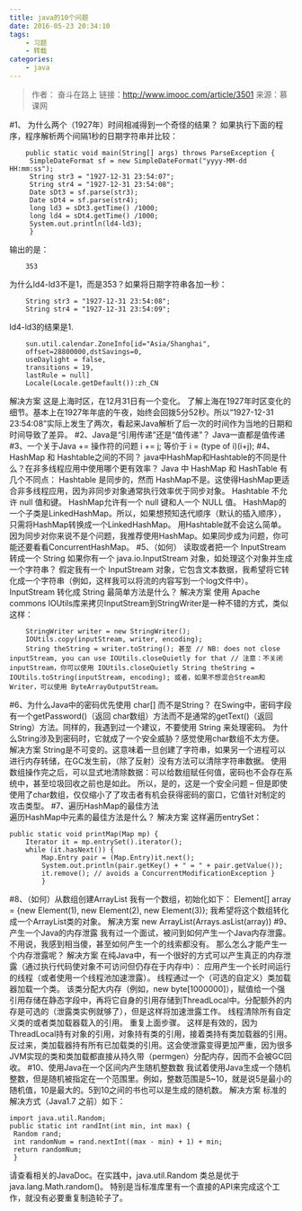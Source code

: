 ```yaml
---
title: java的10个问题
date: 2016-05-23 20:34:10
tags: 
    - 习题
    - 转载
categories: 
    - java
---
```



>   作者： 奋斗在路上 
>   链接：http://www.imooc.com/article/3501
>   来源：慕课网

#1、 为什么两个（1927年）时间相减得到一个奇怪的结果？ 
如果执行下面的程序，程序解析两个间隔1秒的日期字符串并比较：
```
    public static void main(String[] args) throws ParseException {
     SimpleDateFormat sf = new SimpleDateFormat("yyyy-MM-dd HH:mm:ss"); 
     String str3 = "1927-12-31 23:54:07"; 
     String str4 = "1927-12-31 23:54:08";
     Date sDt3 = sf.parse(str3);
     Date sDt4 = sf.parse(str4); 
     long ld3 = sDt3.getTime() /1000; 
     long ld4 = sDt4.getTime() /1000; 
     System.out.println(ld4-ld3); 
     }
```
输出的是：
```
    353
```
为什么ld4-ld3不是1，而是353？如果将日期字符串各加一秒：
```
    String str3 = "1927-12-31 23:54:08";
    String str4 = "1927-12-31 23:54:09";
```
ld4-ld3的结果是1.
```
    sun.util.calendar.ZoneInfo[id="Asia/Shanghai",
    offset=28800000,dstSavings=0,
    useDaylight = false,
    transitions = 19,
    lastRule = null]
    Locale(Locale.getDefault()):zh_CN
```
解决方案 这是上海时区，在12月31日有一个变化。 了解上海在1927年时区变化的细节。基本上在1927年年底的午夜，始终会回拨5分52秒。所以“1927-12-31 23:54:08”实际上发生了两次，看起来Java解析了后一次的时间作为当地的日期和时间导致了差异。
#2、Java是“引用传递”还是“值传递”？
    Java一直都是值传递
#3、一个关于Java += 操作符的问题
    i += j;
    等价于
    i = (type of i)(i+j);
#4、HashMap 和 Hashtable之间的不同？
    java中HashMap和Hashtable的不同是什么？在非多线程应用中使用哪个更有效率？
    Java 中 HashMap 和 HashTable 有几个不同点： 
    Hashtable 是同步的，然而 HashMap不是。这使得HashMap更适合非多线程应用，因为非同步对象通常执行效率优于同步对象。 
    Hashtable 不允许 null 值和键。
    HashMap允许有一个 null 键和人一个 NULL 值。 
    HashMap的一个子类是LinkedHashMap。所以，如果想预知迭代顺序（默认的插入顺序），只需将HashMap转换成一个LinkedHashMap。
    用Hashtable就不会这么简单。 因为同步对你来说不是个问题，我推荐使用HashMap。如果同步成为问题，你可能还要看看ConcurrentHashMap。
#5、（如何） 读取或者把一个 InputStream 转成一个 String 
    如果你有一个 java.io.InputStream 对象，如处理这个对象并生成一个字符串？ 假定我有一个 InputStream 对象，它包含文本数据，我希望将它转化成一个字符串（例如，这样我可以将流的内容写到一个log文件中）。 
    InputStream 转化成 String 最简单方法是什么？ 
    解决方案 
    使用 Apache commons IOUtils库来拷贝InputStream到StringWriter是一种不错的方式，类似这样：
    
```
    StringWriter writer = new StringWriter(); 
    IOUtils.copy(inputStream, writer, encoding); 
    String theString = writer.toString(); 甚至 // NB: does not close inputStream, you can use IOUtils.closeQuietly for that // 注意：不关闭inputStream，你可以使用 IOUtils.closeQuietly String theString = IOUtils.toString(inputStream, encoding); 或者，如果不想混合Stream和Writer，可以使用 ByteArrayOutputStream。 
```
#6、为什么Java中的密码优先使用 char[] 而不是String？ 
     在Swing中，密码字段有一个getPassword()（返回 char数组）方法而不是通常的getText()（返回String）方法。同样的，我遇到过一个建议，不要使用 String 来处理密码。 为什么String涉及到密码时，它就成了一个安全威胁？感觉使用char数组不太方便。 解决方案 String是不可变的。这意味着一旦创建了字符串，如果另一个进程可以进行内存转储，在GC发生前，（除了反射）没有方法可以清除字符串数据。 使用数组操作完之后，可以显式地清除数据：可以给数组赋任何值，密码也不会存在系统中，甚至垃圾回收之前也是如此。 所以，是的，这是一个安全问题 – 但是即使使用了char数组，仅仅缩小了了攻击者有机会获得密码的窗口，它值针对制定的攻击类型。 
#7、遍历HashMap的最佳方法   
    遍历HashMap中元素的最佳方法是什么？ 
    解决方案 这样遍历entrySet： 
```    
public static void printMap(Map mp) { 
    Iterator it = mp.entrySet().iterator(); 
    while (it.hasNext()) { 
        Map.Entry pair = (Map.Entry)it.next(); 
        System.out.println(pair.getKey() + " = " + pair.getValue()); 
        it.remove(); // avoids a ConcurrentModificationException } 
        } 
``` 
#8、（如何）从数组创建ArrayList
    我有一个数组，初始化如下： 
    Element[] array = {new Element(1), new Element(2), new Element(3)}; 我希望将这个数组转化成一个ArrayList类的对象。 
    解决方案 new ArrayList(Arrays.asList(array)) 
#9、产生一个Java的内存泄露
    我有过一个面试，被问到如何产生一个Java内存泄露。不用说，我感到相当傻，甚至如何产生一个的线索都没有。 那么怎么才能产生一个内存泄露呢？ 
    解决方案 在纯Java中，有一个很好的方式可以产生真正的内存泄露（通过执行代码使对象不可访问但仍存在于内存中）： 应用产生一个长时间运行的线程（或者使用一个线程池加速泄露）。 线程通过一个（可选的自定义）类加载器加载一个类。 该类分配大内存（例如，new byte[1000000]），赋值给一个强引用存储在静态字段中，再将它自身的引用存储到ThreadLocal中。分配额外的内存是可选的（泄露类实例就够了），但是这样将加速泄露工作。 线程清除所有自定义类的或者类加载器载入的引用。 重复上面步骤。 这样是有效的，因为ThreadLocal持有对象的引用，对象持有类的引用，接着类持有类加载器的引用。反过来，类加载器持有所有已加载类的引用。这会使泄露变得更加严重，因为很多JVM实现的类和类加载都直接从持久带（permgen）分配内存，因而不会被GC回收。 
#10、使用Java在一个区间内产生随机整数数
    我试着使用Java生成一个随机整数，但是随机被指定在一个范围里。例如，整数范围是5~10，就是说5是最小的随机值，10是最大的。5到10之间的书也可以是生成的随机数。 解决方案 标准的解决方式（Java1.7 之前）如下： 

 ```
 import java.util.Random; 
 public static int randInt(int min, int max) {
  Random rand; 
  int randomNum = rand.nextInt((max - min) + 1) + min; 
  return randomNum; 
  } 
  ```
  请查看相关的JavaDoc。在实践中，java.util.Random 类总是优于 java.lang.Math.random()。 特别是当标准库里有一个直接的API来完成这个工作，就没有必要重复制造轮子了。